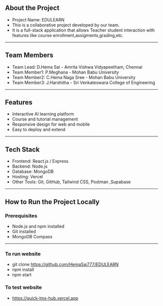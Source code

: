 ## About the Project
 - Project Name: EDULEARN
 - This is a collaborative project developed by our team.  
 - It is a full-stack application that allows Teacher student interaction with features like course enrollment,assigments,grading,etc.

---

## Team Members
 - Team Lead: D.Hema Sai - Amrita Vishwa Vidyapeetham, Chennai
 - Team Member1: P.Meghana - Mohan Babu University
 - Team Member2: C.Hema Naga Sree - Mohan Babu University
 - Team Member3: J.Harshitha - Sri Venkateswara College of Engineering

---

## Features
- Interactive AI learning platform
- Course and tutorial management
- Responsive design for web and mobile
- Easy to deploy and extend

---

## Tech Stack
- Frontend: React.js / Express
- Backend: Node.js
- Database: MongoDB
- Hosting: Vercel
- Other Tools: Git, GitHub, Tailwind CSS, Postman ,Supabase

---

## How to Run the Project Locally

### Prerequisites
- Node.js and npm installed
- Git installed
- MongoDB Compass

---

### To run website
- git clone https://github.com/HemaSai777/EDULEARN
- npm install
- npm start

### To test website
- https://quick-lms-hub.vercel.app

